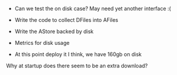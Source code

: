 - Can we test the on disk case? May need yet another interface :(

- Write the code to collect DFiles into AFiles

- Write the AStore backed by disk

- Metrics for disk usage

- At this point deploy it I think, we have 160gb on disk



Why at startup does there seem to be an extra download?